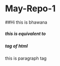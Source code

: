 # May-Repo-1
##Hi this is bhawana
##### this is equivalent to <h5> tag of html
  
  this is paragraph tag

